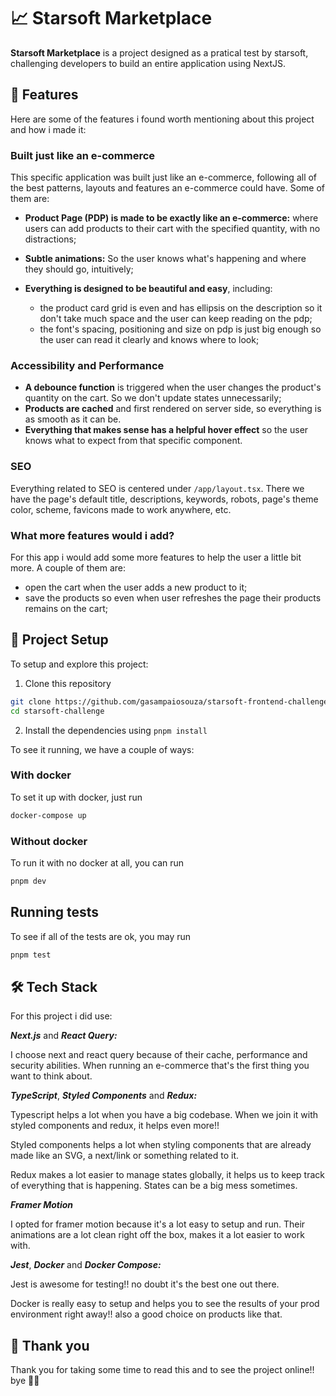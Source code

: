 # 📈 Starsoft Marketplace

**Starsoft Marketplace** is a project designed as a pratical test by starsoft, challenging developers to build an entire application using NextJS.

## 🚀 Features

Here are some of the features i found worth mentioning about this project and how i made it:

### Built just like an e-commerce

This specific application was built just like an e-commerce, following all of the best patterns, layouts and features an e-commerce could have. Some of them are:

- **Product Page (PDP) is made to be exactly like an e-commerce:** where users can add products to their cart with the specified quantity, with no distractions;

- **Subtle animations:** So the user knows what's happening and where they should go, intuitively;

- **Everything is designed to be beautiful and easy**, including:
   - the product card grid is even and has ellipsis on the description so it don't take much space and the user can keep reading on the pdp;
   - the font's spacing, positioning and size on pdp is just big enough so the user can read it clearly and knows where to look;

### Accessibility and Performance

- **A debounce function** is triggered when the user changes the product's quantity on the cart. So we don't update states unnecessarily;
- **Products are cached** and first rendered on server side, so everything is as smooth as it can be.
- **Everything that makes sense has a helpful hover effect** so the user knows what to expect from that specific component.

### SEO

Everything related to SEO is centered under `/app/layout.tsx`. There we have the page's default title, descriptions, keywords, robots, page's theme color, scheme, favicons made to work anywhere, etc.

### What more features would i add?

For this app i would add some more features to help the user a little bit more. A couple of them are:
- open the cart when the user adds a new product to it;
- save the products so even when user refreshes the page their products remains on the cart;

## 📁 Project Setup

To setup and explore this project:

1. Clone this repository
```bash
git clone https://github.com/gasampaiosouza/starsoft-frontend-challenge.git starsoft-challenge
cd starsoft-challenge
```

2. Install the dependencies using `pnpm install`

To see it running, we have a couple of ways:

### With docker

To set it up with docker, just run

```bash
docker-compose up
```

### Without docker

To run it with no docker at all, you can run

```bash
pnpm dev
```

## Running tests

To see if all of the tests are ok, you may run

```bash
pnpm test
```

## 🛠️ Tech Stack

For this project i did use:

***Next.js*** and ***React Query:***

I choose next and react query because of their cache, performance and security abilities. When running an e-commerce that's the first thing you want to think about.

***TypeScript***, ***Styled Components*** and ***Redux:***

Typescript helps a lot when you have a big codebase. When we join it with styled components and redux, it helps even more!!

Styled components helps a lot when styling components that are already made like an SVG, a next/link or something related to it.

Redux makes a lot easier to manage states globally, it helps us to keep track of everything that is happening. States can be a big mess sometimes.


***Framer Motion***

I opted for framer motion because it's a lot easy to setup and run. Their animations are a lot clean right off the box, makes it a lot easier to work with.

***Jest***, ***Docker*** and ***Docker Compose:***

Jest is awesome for testing!! no doubt it's the best one out there.

Docker is really easy to setup and helps you to see the results of your prod environment right away!! also a good choice on products like that.

## 🙏 Thank you

Thank you for taking some time to read this and to see the project online!! bye 🖖🏻

<!-- ### Other versions

For a portuguese version of this readme, [click here]() -->